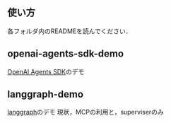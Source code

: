 ## 使い方
各フォルダ内のREADMEを読んでください．

## openai-agents-sdk-demo
[OpenAI Agents SDK](https://openai.github.io/openai-agents-python/ja/)のデモ

## langgraph-demo
[langgraph](https://langchain-ai.github.io/langgraph/concepts/why-langgraph/)のデモ
現状，MCPの利用と，superviserのみ